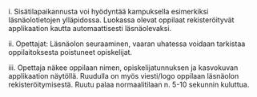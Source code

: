 i. Sisätilapaikannusta voi hyödyntää kampuksella esimerkiksi läsnäolotietojen ylläpidossa. Luokassa olevat oppilaat rekisteröityvät applikaation kautta automaattisesti läsnäolevaksi.

ii. Opettajat: Läsnäolon seuraaminen, vaaran uhatessa voidaan tarkistaa oppilaitoksesta poistuneet opiskelijat.

iii. Opettaja näkee oppilaan nimen, opiskelijatunnuksen ja kasvokuvan applikaation näytöllä. Ruudulla on myös viesti/logo oppilaan läsnäolon rekisteröitymisestä. Ruutu palaa normaalitilaan n. 5-10 sekunnin kuluttua.